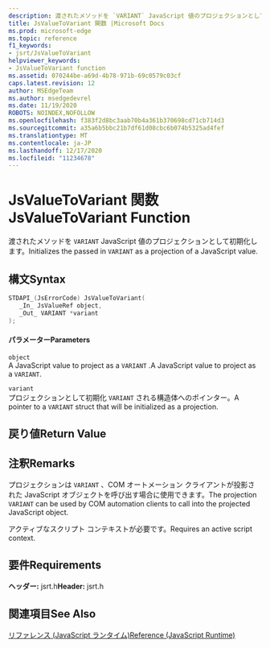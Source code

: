 ```yaml
---
description: 渡されたメソッドを `VARIANT` JavaScript 値のプロジェクションとして初期化します。
title: JsValueToVariant 関数 |Microsoft Docs
ms.prod: microsoft-edge
ms.topic: reference
f1_keywords:
- jsrt/JsValueToVariant
helpviewer_keywords:
- JsValueToVariant function
ms.assetid: 070244be-a69d-4b78-971b-69c0579c03cf
caps.latest.revision: 12
author: MSEdgeTeam
ms.author: msedgedevrel
ms.date: 11/19/2020
ROBOTS: NOINDEX,NOFOLLOW
ms.openlocfilehash: f383f2d8bc3aab70b4a361b370698cd71cb714d3
ms.sourcegitcommit: a35a6b5bbc21b7df61d08cbc6b074b5325ad4fef
ms.translationtype: MT
ms.contentlocale: ja-JP
ms.lasthandoff: 12/17/2020
ms.locfileid: "11234678"
---
```

# <span data-ttu-id="3cd02-103">JsValueToVariant 関数</span><span class="sxs-lookup"><span data-stu-id="3cd02-103">JsValueToVariant Function</span></span>

<span data-ttu-id="3cd02-104">渡されたメソッドを `VARIANT` JavaScript 値のプロジェクションとして初期化します。</span><span class="sxs-lookup"><span data-stu-id="3cd02-104">Initializes the passed in `VARIANT` as a projection of a JavaScript value.</span></span>  
  
## <span data-ttu-id="3cd02-105">構文</span><span class="sxs-lookup"><span data-stu-id="3cd02-105">Syntax</span></span>  
  
```cpp  
STDAPI_(JsErrorCode) JsValueToVariant(  
   _In_ JsValueRef object,  
   _Out_ VARIANT *variant  
);  
```  
  
#### <span data-ttu-id="3cd02-106">パラメーター</span><span class="sxs-lookup"><span data-stu-id="3cd02-106">Parameters</span></span>  
 `object`  
 <span data-ttu-id="3cd02-107">A JavaScript value to project as a `VARIANT` .</span><span class="sxs-lookup"><span data-stu-id="3cd02-107">A JavaScript value to project as a `VARIANT`.</span></span>  
  
 `variant`  
 <span data-ttu-id="3cd02-108">プロジェクションとして初期化 `VARIANT` される構造体へのポインター。</span><span class="sxs-lookup"><span data-stu-id="3cd02-108">A pointer to a `VARIANT` struct that will be initialized as a projection.</span></span>  
  
## <span data-ttu-id="3cd02-109">戻り値</span><span class="sxs-lookup"><span data-stu-id="3cd02-109">Return Value</span></span>  
  
## <span data-ttu-id="3cd02-110">注釈</span><span class="sxs-lookup"><span data-stu-id="3cd02-110">Remarks</span></span>  
 <span data-ttu-id="3cd02-111">プロジェクションは `VARIANT` 、COM オートメーション クライアントが投影された JavaScript オブジェクトを呼び出す場合に使用できます。</span><span class="sxs-lookup"><span data-stu-id="3cd02-111">The projection `VARIANT` can be used by COM automation clients to call into the projected JavaScript object.</span></span>  
  
 <span data-ttu-id="3cd02-112">アクティブなスクリプト コンテキストが必要です。</span><span class="sxs-lookup"><span data-stu-id="3cd02-112">Requires an active script context.</span></span>  
  
## <span data-ttu-id="3cd02-113">要件</span><span class="sxs-lookup"><span data-stu-id="3cd02-113">Requirements</span></span>  
 <span data-ttu-id="3cd02-114">**ヘッダー:** jsrt.h</span><span class="sxs-lookup"><span data-stu-id="3cd02-114">**Header:** jsrt.h</span></span>  
  
## <span data-ttu-id="3cd02-115">関連項目</span><span class="sxs-lookup"><span data-stu-id="3cd02-115">See Also</span></span>  
 [<span data-ttu-id="3cd02-116">リファレンス (JavaScript ランタイム)</span><span class="sxs-lookup"><span data-stu-id="3cd02-116">Reference (JavaScript Runtime)</span></span>](../chakra-hosting/reference-javascript-runtime.md)
